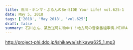 ```yaml
---
title: 石川・ホンマ・ぶるんのBe-SIDE Your Life! vol.625-1
date: May 5, 2018
tags: ['2018', 'May 2018', 'vol.625']
draft: false
summary: 石川さん、某放送局に物申す！地方局の音楽番組事情…MIURA
---
```


http://project-phi.ddo.jp/ishikawa/ishikawa625_1.mp3